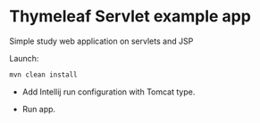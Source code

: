 # Thymeleaf Servlet example app

Simple study web application on servlets and JSP

Launch:

```powershell
mvn clean install
```

- Add Intellij run configuration with Tomcat type.

- Run app.
